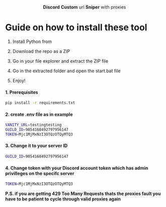 <p align="center">
   

  <p align="center">
    <br />
    <b>Discord</b> <b>Custom</b> url <b>Sniper</b> with proxies
    
  </p>
 
# Guide on how to install these tool 

1. Install Python from
 
2. Download the repo as a ZIP
 
3. Go in your file explorer and extract the ZIP file
 
4. Go in the extracted folder and open the start.bat file

5. Enjoy!

#### 1. Prerequisites

  ```sh
  pip install -r requirements.txt
  ```
 
#### 2. create .env file as in example

```sh
VANITY_URL=testingtesting
GUILD_ID=9054168492797956147
TOKEN=Mjc1MjMxNzI3OTQzOTQyMTQ3  
```
 
#### 3. Change it to your server ID
```sh
GUILD_ID=9054168492797956147
``` 

#### 4. Change token with your Discord account token which has admin privilleges on the specifc server

```sh 
TOKEN=Mjc1MjMxNzI3OTQzOTQyMTQ3
``` 
</p>

<b>P.S. if you are getting 429 Too Many Requests thats the proxies fault you have to be patient to cycle through valid proxies again</b>